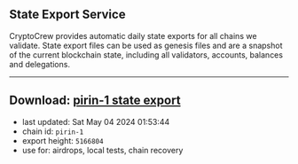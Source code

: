 ## State Export Service
CryptoCrew provides automatic daily state exports for all chains we validate. State export files can be used as genesis files and are a snapshot of the current blockchain state, including all validators, accounts, balances and delegations.

---
**Download: [pirin-1 state export](https://dl-eu2.ccvalidators.com/SERVICE/nolus/pirin-1_export_5166804.json)**
---

- last updated: Sat May 04 2024 01:53:44
- chain id: `pirin-1`
- export height: `5166804`
- use for: airdrops, local tests, chain recovery
